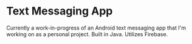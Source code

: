 # Text Messaging App

Currently a work-in-progress of an Android text messaging app that I'm working on as a personal project. Built in Java. Utilizes Firebase.
